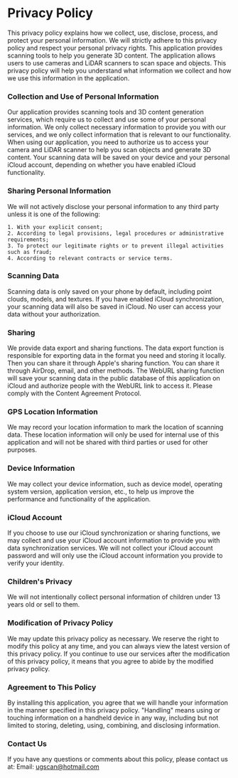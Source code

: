 Privacy Policy
=========================

This privacy policy explains how we collect, use, disclose, process, and protect your personal information. We will strictly adhere to this privacy policy and respect your personal privacy rights.
This application provides scanning tools to help you generate 3D content. The application allows users to use cameras and LiDAR scanners to scan space and objects. This privacy policy will help you understand what information we collect and how we use this information in the application.

### Collection and Use of Personal Information
Our application provides scanning tools and 3D content generation services, which require us to collect and use some of your personal information. We only collect necessary information to provide you with our services, and we only collect information that is relevant to our functionality. When using our application, you need to authorize us to access your camera and LiDAR scanner to help you scan objects and generate 3D content. Your scanning data will be saved on your device and your personal iCloud account, depending on whether you have enabled iCloud functionality.

### Sharing Personal Information
We will not actively disclose your personal information to any third party unless it is one of the following:

	1. With your explicit consent;
	2. According to legal provisions, legal procedures or administrative requirements;
	3. To protect our legitimate rights or to prevent illegal activities such as fraud;
	4. According to relevant contracts or service terms.

### Scanning Data
Scanning data is only saved on your phone by default, including point clouds, models, and textures. If you have enabled iCloud synchronization, your scanning data will also be saved in iCloud. No user can access your data without your authorization.

### Sharing
We provide data export and sharing functions. The data export function is responsible for exporting data in the format you need and storing it locally. Then you can share it through Apple's sharing function. You can share it through AirDrop, email, and other methods. The WebURL sharing function will save your scanning data in the public database of this application on iCloud and authorize people with the WebURL link to access it. Please comply with the Content Agreement Protocol.

### GPS Location Information
We may record your location information to mark the location of scanning data. These location information will only be used for internal use of this application and will not be shared with third parties or used for other purposes.

### Device Information
We may collect your device information, such as device model, operating system version, application version, etc., to help us improve the performance and functionality of the application.

### iCloud Account
If you choose to use our iCloud synchronization or sharing functions, we may collect and use your iCloud account information to provide you with data synchronization services. We will not collect your iCloud account password and will only use the iCloud account information you provide to verify your identity.

### Children's Privacy
We will not intentionally collect personal information of children under 13 years old or sell to them.

### Modification of Privacy Policy
We may update this privacy policy as necessary. We reserve the right to modify this policy at any time, and you can always view the latest version of this privacy policy. If you continue to use our services after the modification of this privacy policy, it means that you agree to abide by the modified privacy policy.

### Agreement to This Policy
By installing this application, you agree that we will handle your information in the manner specified in this privacy policy. "Handling" means using or touching information on a handheld device in any way, including but not limited to storing, deleting, using, combining, and disclosing information.

### Contact Us
If you have any questions or comments about this policy, please contact us at:
Email: ugscan@hotmail.com